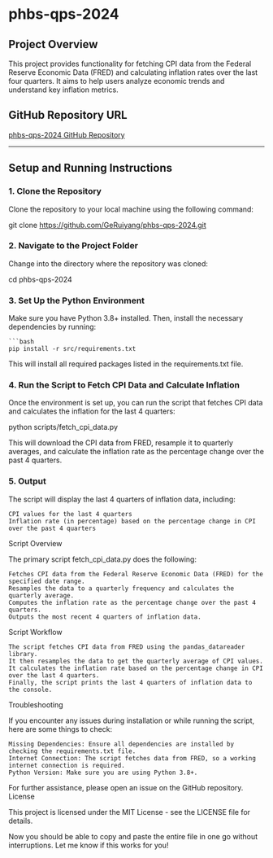 # phbs-qps-2024

## Project Overview
This project provides functionality for fetching CPI data from the Federal Reserve Economic Data (FRED) and calculating inflation rates over the last four quarters. It aims to help users analyze economic trends and understand key inflation metrics.

## GitHub Repository URL
[phbs-qps-2024 GitHub Repository](https://github.com/GeRuiyang/phbs-qps-2024)

---

## Setup and Running Instructions

### 1. Clone the Repository

Clone the repository to your local machine using the following command:

git clone https://github.com/GeRuiyang/phbs-qps-2024.git

### 2. Navigate to the Project Folder

Change into the directory where the repository was cloned:

cd phbs-qps-2024

### 3. Set Up the Python Environment

Make sure you have Python 3.8+ installed. Then, install the necessary dependencies by running:

    ```bash
    pip install -r src/requirements.txt

This will install all required packages listed in the requirements.txt file.

### 4. Run the Script to Fetch CPI Data and Calculate Inflation

Once the environment is set up, you can run the script that fetches CPI data and calculates the inflation for the last 4 quarters:

python scripts/fetch_cpi_data.py

This will download the CPI data from FRED, resample it to quarterly averages, and calculate the inflation rate as the percentage change over the past 4 quarters.

### 5. Output

The script will display the last 4 quarters of inflation data, including:

    CPI values for the last 4 quarters
    Inflation rate (in percentage) based on the percentage change in CPI over the past 4 quarters

Script Overview

The primary script fetch_cpi_data.py does the following:

    Fetches CPI data from the Federal Reserve Economic Data (FRED) for the specified date range.
    Resamples the data to a quarterly frequency and calculates the quarterly average.
    Computes the inflation rate as the percentage change over the past 4 quarters.
    Outputs the most recent 4 quarters of inflation data.

Script Workflow

    The script fetches CPI data from FRED using the pandas_datareader library.
    It then resamples the data to get the quarterly average of CPI values.
    It calculates the inflation rate based on the percentage change in CPI over the last 4 quarters.
    Finally, the script prints the last 4 quarters of inflation data to the console.

Troubleshooting

If you encounter any issues during installation or while running the script, here are some things to check:

    Missing Dependencies: Ensure all dependencies are installed by checking the requirements.txt file.
    Internet Connection: The script fetches data from FRED, so a working internet connection is required.
    Python Version: Make sure you are using Python 3.8+.

For further assistance, please open an issue on the GitHub repository.
License

This project is licensed under the MIT License - see the LICENSE file for details.

Now you should be able to copy and paste the entire file in one go without interruptions. Let me know if this works for you!
